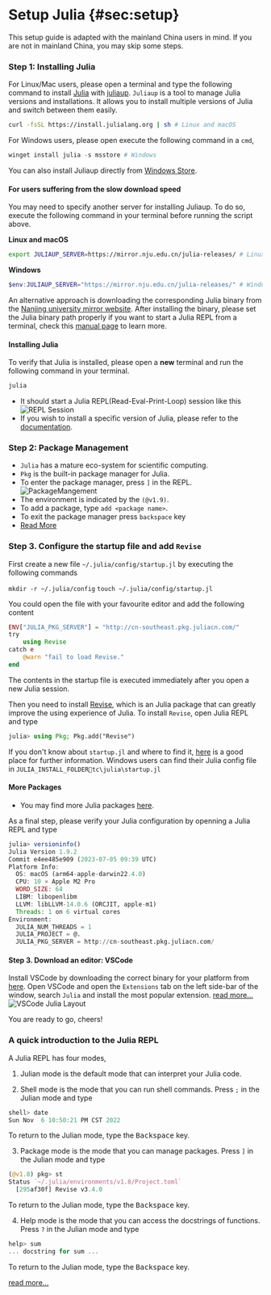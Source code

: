 # Setup Julia {#sec:setup}

This setup guide is adapted with the mainland China users in mind. If you are not in mainland China, you may skip some steps.

### Step 1: Installing Julia 
For Linux/Mac users, please open a terminal and type the following command to install [Julia](https://julialang.org/) with [juliaup](https://github.com/JuliaLang/juliaup). `Juliaup` is a tool to manage Julia versions and installations. It allows you to install multiple versions of Julia and switch between them easily.

```Bash
curl -fsSL https://install.julialang.org | sh # Linux and macOS
```

For Windows users, please open execute the following command in a `cmd`,
```PowerShell
winget install julia -s msstore # Windows
```
You can also install Juliaup directly from [Windows Store](https://www.microsoft.com/store/apps/9NJNWW8PVKMN).


#### For users suffering from the slow download speed
            
You may need to specify another server for installing Juliaup. To do so, execute the following command in your terminal before running the script above.

**Linux and macOS**
```bash
export JULIAUP_SERVER=https://mirror.nju.edu.cn/julia-releases/ # Linux & macOS
```
**Windows**
```PowerShell
$env:JULIAUP_SERVER="https://mirror.nju.edu.cn/julia-releases/" # Windows
```
An alternative approach is downloading the corresponding Julia binary from the [Nanjing university mirror website](https://mirror.nju.edu.cn/julia-releases/).
After installing the binary, please set the Julia binary path properly if you want to start a Julia REPL from a terminal, check this [manual page](https://julialang.org/downloads/platform/) to learn more.


#### Installing Julia
To verify that Julia is installed, please open a **new** terminal and run the following command in your terminal.
  ```bash
  julia
  ```
- It should start a Julia REPL(Read-Eval-Print-Loop) session like this
![REPL Session](https://miro.medium.com/v2/resize:fit:4800/format:webp/1*lxjWRvH3EzSa1N3Pg4iNag.png)
- If you wish to install a specific version of Julia, please refer to the [documentation](https://github.com/JuliaLang/juliaup).

### Step 2: Package Management
- `Julia` has a mature eco-system for scientific computing.
- `Pkg` is the built-in package manager for Julia.
- To enter the package manager, press `]` in the REPL.
![PackageMangement](https://github.com/exAClior/QMBCTutorial/blob/ys/julia-tutorial/notebooks/resources/scripts/Packages.gif?raw=true)
- The environment is indicated by the `(@v1.9)`.
- To add a package, type `add <package name>`.
- To exit the package manager press `backspace` key
- [Read More](https://pkgdocs.julialang.org/v1/managing-packages/)

### Step 3. Configure the startup file and add `Revise`
First create a new file `~/.julia/config/startup.jl` by executing the following commands 

`mkdir -r ~/.julia/config`
`touch ~/.julia/config/startup.jl`

You could open the file with your favourite editor and add the following content
```julia
ENV["JULIA_PKG_SERVER"] = "http://cn-southeast.pkg.juliacn.com/"
try
    using Revise
catch e
    @warn "fail to load Revise."
end
```

The contents in the startup file is executed immediately after you open a new Julia session.

Then you need to install [Revise](https://github.com/timholy/Revise.jl), which is an Julia package that can greatly improve the using experience of Julia. To install `Revise`, open Julia REPL and type
```julia
julia> using Pkg; Pkg.add("Revise")
```

If you don't know about `startup.jl` and where to find it, [here](https://docs.julialang.org/en/v1/manual/command-line-interface/#Startup-file) is a good place for further information. Windows users can find their Julia config file in `JULIA_INSTALL_FOLDERtc\julia\startup.jl`

#### More Packages
- You may find more Julia packages [here](https://juliahub.com/).


As a final step, please verify your Julia configuration by openning a Julia REPL and type
```julia
julia> versioninfo()
Julia Version 1.9.2
Commit e4ee485e909 (2023-07-05 09:39 UTC)
Platform Info:
  OS: macOS (arm64-apple-darwin22.4.0)
  CPU: 10 × Apple M2 Pro
  WORD_SIZE: 64
  LIBM: libopenlibm
  LLVM: libLLVM-14.0.6 (ORCJIT, apple-m1)
  Threads: 1 on 6 virtual cores
Environment:
  JULIA_NUM_THREADS = 1
  JULIA_PROJECT = @.
  JULIA_PKG_SERVER = http://cn-southeast.pkg.juliacn.com/ 
```

#### Step 3. Download an editor: VSCode

Install VSCode by downloading the correct binary for your platform from [here](https://code.visualstudio.com/download).
Open VSCode and open the `Extensions` tab on the left side-bar of the window, search `Julia` and install the most popular extension.
[read more...](https://github.com/julia-vscode/julia-vscode)
![VSCode Julia Layout](https://code.visualstudio.com/assets/docs/languages/julia/overview.png)

You are ready to go, cheers!

### A quick introduction to the Julia REPL

A Julia REPL has four modes,

1. Julian mode is the default mode that can interpret your Julia code.

2. Shell mode is the mode that you can run shell commands. Press `;` in the Julian mode and type
```julia
shell> date
Sun Nov  6 10:50:21 PM CST 2022
```
To return to the Julian mode, type the <kbd>Backspace</kbd> key.

3. Package mode is the mode that you can manage packages. Press `]` in the Julian mode and type
```julia
(@v1.8) pkg> st
Status `~/.julia/environments/v1.8/Project.toml`
  [295af30f] Revise v3.4.0
```
To return to the Julian mode, type the <kbd>Backspace</kbd> key.

4. Help mode is the mode that you can access the docstrings of functions. Press `?` in the Julian mode and type
```julia
help> sum
... docstring for sum ...
```
To return to the Julian mode, type the <kbd>Backspace</kbd> key.

[read more...](https://docs.julialang.org/en/v1/stdlib/REPL/)

